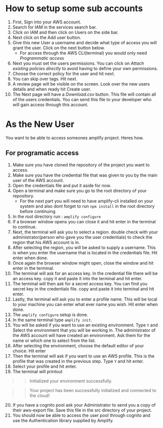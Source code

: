 # How to setup some sub accounts 

1. First, Sign into your AWS account. 
2. Search for IAM in the services search bar. 
3. Click on IAM and then click on Users on the side bar. 
4. Next click on the Add user button. 
5. Give this new User a username and decide what type of access you will grant the user. Click on the next button below.
    * For access through the AWS CLI(terminal) you would only need *Programmatic access*
6. Next you must set the users permissions. You can click on *Attach existing policies directly* to avoid having to define your own permissions. 
7. Choose the correct policy for the user and hit next.
8. You can skip over tags. Hit next.
9. A review page will be visible on the screen. Look over the new users details and when ready hit Create user.
10. The Next page will have a *Download.csv* button. This file will contain all of the users credentials. You can send this file to your developer who will gain access through this account. 

# As the New User
You want to be able to access someones amplify project. Heres how. 

## For programatic access 
1. Make sure you have cloned the repository of the project you want to access. 
2. Make sure you have the credential file that was given to you by the main user of the AWS account. 
3. Open the credentials file and put it aside for now. 
4. Open a terminal and make sure you go to the root directory of your repository. 
    * For the next part you will need to have amplify-cli installed on your system and also dont forget to run `npm install` in the root directory before continuing 
5. In the root directory run : `amplify configure`
6. If a browser window opens you can close it and hit enter in the terminal to continue.
7. Next, the terminal will ask you to select a region. double check with your administrator(person who gave you the user credentials) to check the region that his AWS account is in. 
8. After selecting the region, you will be asked to supply a username. This is when you enter the username that is located in the credentials file. Hit enter when done. 
9.  Once again the browser window might open, close the window and hit enter in the terminal.
10. The terminal will ask for an access key. In the credential file there will be an access key. copy it and paste it into the terminal and hit enter. 
11. The terminal will then ask for a secret access key. You can find you secret key in the credentials file. copy and paste it into terminal and hit enter. 
12. Lastly, the terminal will ask you to enter a profile name. This will be local to your machine you can enter what ever name you wish. Hit enter when done. 
13. The `amplify configure` setup is done. 
14. In the same terminal type `amplify init`. 
15. You will be asked if you want to use an existing environment. Type `Y` and Select the environment that you will be working in. The administrator of the AWS account will have created an environment. Ask them for the name or which one to select from the list. 
16. After selecting the environment, choose the default editor of your choice. Hit enter
17. Then the terminal will ask if you want to use an AWS profile. This is the profile that was created in the previous step. Type `Y` and hit enter. 
18. Select your profile and hit enter. 
19. The terminal will printout 
> > Initialized your environment successfully.

> > Your project has been successfully initialized and connected to the cloud! 
20. If you have a cognito pool ask your Administrator to send you a copy of their aws-export file. Save this file in the src directory of your project.
21. You should now be able to access the user pool through cognito and use the Authentication library supplied by Amplify. 